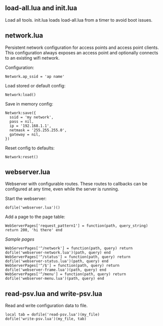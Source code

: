 load-all.lua and init.lua
-------------------------
Load all tools.  init.lua loads load-all.lua from a timer to avoid boot issues.


network.lua
-----------
Persistent network configuration for access points and access point clients.  This configuration always exposes an access point and optionally connects to an existing wifi network.

Configuration:

    Network.ap_ssid = 'ap name'

Load stored or default config:

    Network:load()

Save in memory config:

    Network:save({
      ssid = 'my network',
      pass = nil,
      ip = '192.168.1.1',
      netmask = '255.255.255.0',
      gateway = nil,
    })

Reset config to defaults:

    Network:reset()


webserver.lua
-------------
Webserver with configurable routes.  These routes to callbacks can be configured at any time, even while the server is running.

Start the webserver:

    dofile('webserver.lua')()

Add a page to the page table:

    WebServerPages['request_pattern1'] = function(path, query_string) return 200, 'hi there' end

*Sample pages*

    WebServerPages['^/network'] = function(path, query) return dofile('webserver-network.lua')(path, query) end
    WebServerPages['^/status'] = function(path, query) return dofile('webserver-status.lua')(path, query) end
    WebServerPages['^/$'] = function(path, query) return dofile('webserver-frame.lua')(path, query) end
    WebServerPages['^/menu'] = function(path, query) return dofile('webserver-menu.lua')(path, query) end

		
read-psv.lua and write-psv.lua
------------------------------
Read and write configuration data to file.

    local tab = dofile('read-psv.lua')(my_file)
    dofile('write-psv.lua')(my_file, tab)
